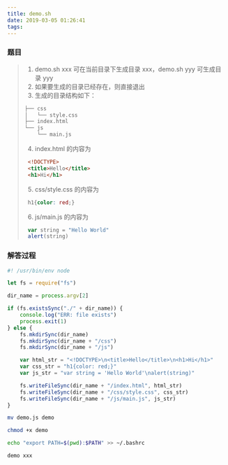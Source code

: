 ```yaml
---
title: demo.sh
date: 2019-03-05 01:26:41
tags:
---
```


### 题目
>
> 1. demo.sh xxx 可在当前目录下生成目录 xxx，demo.sh yyy 可生成目录 yyy
> 2. 如果要生成的目录已经存在，则直接退出
> 3. 生成的目录结构如下：
> ```bash
>├── css
>│   └── style.css
>├── index.html
>└── js
>     └── main.js
> ```
> 4. index.html 的内容为
> ```html
>  <!DOCTYPE>
>  <title>Hello</title>
>  <h1>Hi</h1>
> ```
> 5. css/style.css 的内容为
> ```css
>  h1{color: red;}
> ```
> 6. js/main.js 的内容为
> ```javascript
>  var string = "Hello World"
>  alert(string)
> ```

### 解答过程

```javascript
#! /usr/bin/env node

let fs = require("fs")

dir_name = process.argv[2]

if (fs.existsSync("./" + dir_name)) {
    console.log("ERR: file exists")
    process.exit(1)
} else {
    fs.mkdirSync(dir_name)
    fs.mkdirSync(dir_name + "/css")
    fs.mkdirSync(dir_name + "/js")

    var html_str = "<!DOCTYPE>\n<title>Hello</title>\n<h1>Hi</h1>"
    var css_str = "h1{color: red;}"
    var js_str = "var string = 'Hello World'\nalert(string)"

    fs.writeFileSync(dir_name + "/index.html", html_str)
    fs.writeFileSync(dir_name + "/css/style.css", css_str)
    fs.writeFileSync(dir_name + "/js/main.js", js_str)
}
```

```bash
mv demo.js demo

chmod +x demo

echo "export PATH=$(pwd):$PATH" >> ~/.bashrc

demo xxx
```